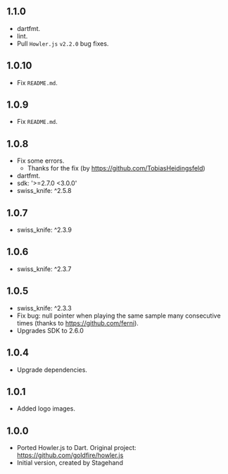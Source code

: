 ## 1.1.0

- dartfmt.
- lint.
- Pull `Howler.js` `v2.2.0` bug fixes.

## 1.0.10

- Fix `README.md`.

## 1.0.9

- Fix `README.md`.

## 1.0.8

- Fix some errors.
    - Thanks for the fix (by https://github.com/TobiasHeidingsfeld) 
- dartfmt.
- sdk: '>=2.7.0 <3.0.0'
- swiss_knife: ^2.5.8

## 1.0.7

- swiss_knife: ^2.3.9

## 1.0.6

- swiss_knife: ^2.3.7

## 1.0.5

- swiss_knife: ^2.3.3
- Fix bug: null pointer when playing the same sample many consecutive times (thanks to https://github.com/ferni). 
- Upgrades SDK to 2.6.0

## 1.0.4

- Upgrade dependencies.

## 1.0.1

- Added logo images.

## 1.0.0

- Ported Howler.js to Dart. Original project: https://github.com/goldfire/howler.js
- Initial version, created by Stagehand
